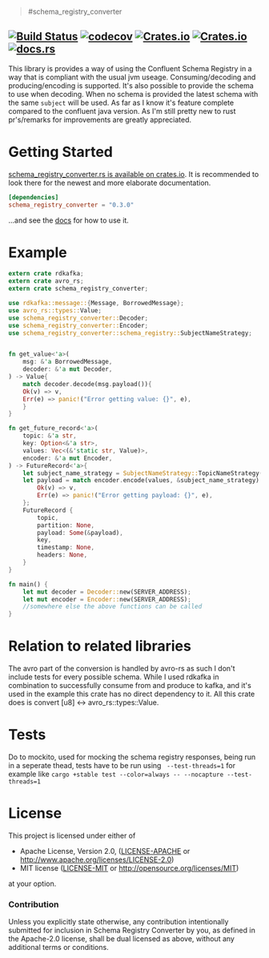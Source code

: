 > #schema_registry_converter

[![Build Status](https://travis-ci.org/gklijs/schema_registry_converter.svg?branch=master)](https://travis-ci.org/gklijs/schema_registry_converter)
[![codecov](https://codecov.io/gh/gklijs/schema_registry_converter/branch/master/graph/badge.svg)](https://codecov.io/gh/gklijs/schema_registry_converter)
[![Crates.io](https://img.shields.io/crates/d/schema_registry_converter.svg?maxAge=2592000)](https://crates.io/crates/schema_registry_converter)
[![Crates.io](https://img.shields.io/crates/v/schema_registry_converter.svg?maxAge=2592000)](https://crates.io/crates/schema_registry_converter)
[![docs.rs](https://docs.rs/schema_registry_converter/badge.svg)](https://docs.rs/schema_registry_converter/)
---

This library is provides a way of using the Confluent Schema Registry in a way that is compliant with the usual jvm useage.
Consuming/decoding and producing/encoding is supported. It's also possible to provide the schema to use when decoding. When no schema is provided the latest
schema with the same `subject` will be used. As far as I know it's feature complete compared to the confluent java version.
As I'm still pretty new to rust pr's/remarks for improvements are greatly appreciated.

# Getting Started

[schema_registry_converter.rs is available on crates.io](https://crates.io/crates/schema_registry_converter).
It is recommended to look there for the newest and more elaborate documentation.

```toml
[dependencies]
schema_registry_converter = "0.3.0"
```

...and see the [docs](https://docs.rs/schema_registry_converter) for how to use it.

# Example

```rust
extern crate rdkafka;
extern crate avro_rs;
extern crate schema_registry_converter;

use rdkafka::message::{Message, BorrowedMessage};
use avro_rs::types::Value;
use schema_registry_converter::Decoder;
use schema_registry_converter::Encoder;
use schema_registry_converter::schema_registry::SubjectNameStrategy;


fn get_value<'a>(
    msg: &'a BorrowedMessage,
    decoder: &'a mut Decoder,
) -> Value{
    match decoder.decode(msg.payload()){
    Ok(v) => v,
    Err(e) => panic!("Error getting value: {}", e),
    }
}

fn get_future_record<'a>(
    topic: &'a str,
    key: Option<&'a str>,
    values: Vec<(&'static str, Value)>,
    encoder: &'a mut Encoder,
) -> FutureRecord<'a>{
    let subject_name_strategy = SubjectNameStrategy::TopicNameStrategy(topic, false);
    let payload = match encoder.encode(values, &subject_name_strategy) {
        Ok(v) => v,
        Err(e) => panic!("Error getting payload: {}", e),
    };
    FutureRecord {
        topic,
        partition: None,
        payload: Some(&payload),
        key,
        timestamp: None,
        headers: None,
    }
}

fn main() {
    let mut decoder = Decoder::new(SERVER_ADDRESS);
    let mut encoder = Encoder::new(SERVER_ADDRESS);
    //somewhere else the above functions can be called
}
```

# Relation to related libraries

The avro part of the conversion is handled by avro-rs as such I don't include tests for every possible schema.
While I used rdkafka in combination to successfully consume from and produce to kafka, and it's used in the example this crate has no direct dependency to it.
All this crate does is convert [u8] <-> avro_rs::types::Value.

# Tests

Do to mockito, used for mocking the schema registry responses, being run in a seperate thead, tests have to be run using ` --test-threads=1` for example like
`cargo +stable test --color=always -- --nocapture --test-threads=1`

# License

This project is licensed under either of

 * Apache License, Version 2.0, ([LICENSE-APACHE](LICENSE-APACHE) or
   http://www.apache.org/licenses/LICENSE-2.0)
 * MIT license ([LICENSE-MIT](LICENSE-MIT) or
   http://opensource.org/licenses/MIT)

at your option.

### Contribution

Unless you explicitly state otherwise, any contribution intentionally submitted
for inclusion in Schema Registry Converter by you, as defined in the Apache-2.0 license, shall be
dual licensed as above, without any additional terms or conditions.